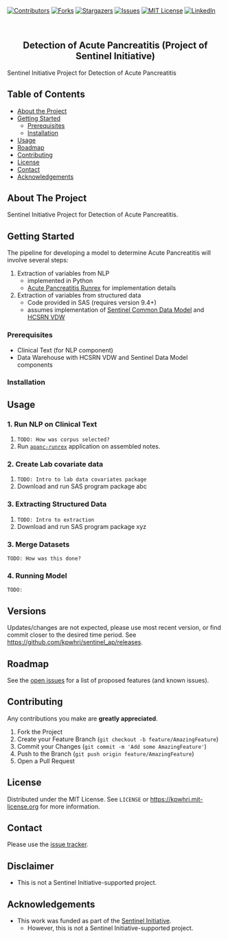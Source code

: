 <!-- PROJECT SHIELDS -->
<!--
*** I'm using markdown "reference style" links for readability.
*** Reference links are enclosed in brackets [ ] instead of parentheses ( ).
*** See the bottom of this document for the declaration of the reference variables
*** for contributors-url, forks-url, etc. This is an optional, concise syntax you may use.
*** https://www.markdownguide.org/basic-syntax/#reference-style-links
-->
[![Contributors][contributors-shield]][contributors-url]
[![Forks][forks-shield]][forks-url]
[![Stargazers][stars-shield]][stars-url]
[![Issues][issues-shield]][issues-url]
[![MIT License][license-shield]][license-url]
[![LinkedIn][linkedin-shield]][linkedin-url]



<!-- PROJECT LOGO -->
<br />
<div>
  <p>
    <!--a href="https://github.com/kpwhri/sentinel_ap">
      <img src="images/logo.png" alt="Logo">
    </a-->
  </p>

  <h2 align="center">Detection of Acute Pancreatitis (Project of Sentinel Initiative)</h2>

  <p>
    Sentinel Initiative Project for Detection of Acute Pancreatitis
  </p>
</div>


<!-- TABLE OF CONTENTS -->
## Table of Contents

* [About the Project](#about-the-project)
* [Getting Started](#getting-started)
  * [Prerequisites](#prerequisites)
  * [Installation](#installation)
* [Usage](#usage)
* [Roadmap](#roadmap)
* [Contributing](#contributing)
* [License](#license)
* [Contact](#contact)
* [Acknowledgements](#acknowledgements)



<!-- ABOUT THE PROJECT -->
## About The Project

Sentinel Initiative Project for Detection of Acute Pancreatitis.


<!-- GETTING STARTED -->
## Getting Started

The pipeline for developing a model to determine Acute Pancreatitis will involve several steps:
1. Extraction of variables from NLP
   * implemented in Python
   * [Acute Pancreatitis Runrex](https://github.com/kpwhri/apanc-runrex) for implementation details
2. Extraction of variables from structured data 
   * Code provided in SAS (requires version 9.4+)
   * assumes implementation of [Sentinel Common Data Model](https://www.sentinelinitiative.org/methods-data-tools) and [HCSRN VDW](https://www.hcsrn.org/en/Resources/VDW/)


### Prerequisites

* Clinical Text (for NLP component)
* Data Warehouse with HCSRN VDW and Sentinel Data Model components

### Installation
 


<!-- USAGE EXAMPLES -->
## Usage

### 1. Run NLP on Clinical Text

1. `TODO: How was corpus selected?`
2. Run [`apanc-runrex`](https://github.com/kpwhri/apanc-runrex/) application on assembled notes.

### 2. Create Lab covariate data

1.  `TODO: Intro to lab data covariates package`
2. Download and run SAS program package abc

### 3. Extracting Structured Data

1. `TODO: Intro to extraction`
2. Download and run SAS program package xyz

### 3. Merge Datasets

`TODO: How was this done?`


### 4. Running Model

`TODO:`

## Versions

<!-- Uses [SEMVER](https://semver.org/). -->

Updates/changes are not expected, please use most recent version, or find commit closer to the desired time period. See https://github.com/kpwhri/sentinel_ap/releases.

<!-- ROADMAP -->
## Roadmap

See the [open issues](https://github.com/kpwhri/sentinel_ap/issues) for a list of proposed features (and known issues).



<!-- CONTRIBUTING -->
## Contributing

Any contributions you make are **greatly appreciated**.

1. Fork the Project
2. Create your Feature Branch (`git checkout -b feature/AmazingFeature`)
3. Commit your Changes (`git commit -m 'Add some AmazingFeature'`)
4. Push to the Branch (`git push origin feature/AmazingFeature`)
5. Open a Pull Request


<!-- LICENSE -->
## License

Distributed under the MIT License. See `LICENSE` or https://kpwhri.mit-license.org for more information.



<!-- CONTACT -->
## Contact

Please use the [issue tracker](https://github.com/kpwhri/sentinel_ap/issues). 


## Disclaimer

* This is not a Sentinel Initiative-supported project.

<!-- ACKNOWLEDGEMENTS -->
## Acknowledgements

* This work was funded as part of the [Sentinel Initiative](https://www.fda.gov/safety/fdas-sentinel-initiative).
  * However, this is not a Sentinel Initiative-supported project.


<!-- MARKDOWN LINKS & IMAGES -->
<!-- https://www.markdownguide.org/basic-syntax/#reference-style-links -->
[contributors-shield]: https://img.shields.io/github/contributors/kpwhri/sentinel_ap.svg?style=flat-square
[contributors-url]: https://github.com/kpwhri/sentinel_ap/graphs/contributors
[forks-shield]: https://img.shields.io/github/forks/kpwhri/sentinel_ap.svg?style=flat-square
[forks-url]: https://github.com/kpwhri/sentinel_ap/network/members
[stars-shield]: https://img.shields.io/github/stars/kpwhri/sentinel_ap.svg?style=flat-square
[stars-url]: https://github.com/kpwhri/sentinel_ap/stargazers
[issues-shield]: https://img.shields.io/github/issues/kpwhri/sentinel_ap.svg?style=flat-square
[issues-url]: https://github.com/kpwhri/sentinel_ap/issues
[license-shield]: https://img.shields.io/github/license/kpwhri/sentinel_ap.svg?style=flat-square
[license-url]: https://kpwhri.mit-license.org/
[linkedin-shield]: https://img.shields.io/badge/-LinkedIn-black.svg?style=flat-square&logo=linkedin&colorB=555
[linkedin-url]: https://www.linkedin.com/company/kaiserpermanentewashingtonresearch
<!-- [product-screenshot]: images/screenshot.png -->
